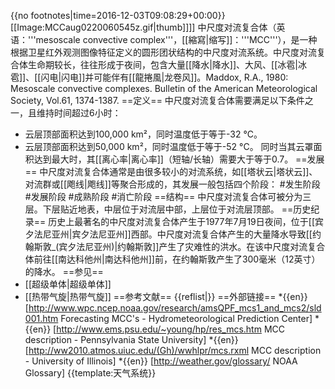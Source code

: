{{no footnotes|time=2016-12-03T09:08:29+00:00}}
[[Image:MCCaug0220060545z.gif|thumb]]]]
中尺度对流复合体（英语：'''mesoscale convective complex'''，[[縮寫|缩写]]：'''MCC'''），是一种根据卫星红外观测图像特征定义的圆形团状结构的中尺度对流系统。中尺度对流复合体生命期较长，往往形成于夜间，包含大量[[降水|降水]]、大风、[[冰雹|冰雹]]、[[闪电|闪电]]并可能伴有[[龍捲風|龙卷风]]。<ref>Maddox, R.A., 1980: Mesoscale convective complexes. Bulletin of the American Meteorological Society, Vol.61, 1374-1387.</ref>
==定义==
中尺度对流复合体需要满足以下条件之一，且维持时间超过6小时：
* 云层顶部面积达到100,000 km²，同时温度低于等于-32 °C。
* 云层顶部面积达到50,000 km²，同时温度低于等于-52 °C。
同时当其云罩面积达到最大时，其[[离心率|离心率]]（短轴/长轴）需要大于等于0.7。
==发展==
中尺度对流复合体通常是由很多较小的对流系统，如[[塔状云|塔状云]]、对流群或[[飑线|飑线]]等聚合形成的，其发展一般包括四个阶段：
#发生阶段
#发展阶段
#成熟阶段
#消亡阶段
==结构==
中尺度对流复合体可被分为三层。下层贴近地表，中层位于对流层中部，上层位于对流层顶部。
==历史纪录==
历史上最著名的中尺度对流复合体产生于1977年7月19日夜间，位于[[宾夕法尼亚州|宾夕法尼亚州]]西部。中尺度对流复合体产生的大量降水导致[[约翰斯敦_(宾夕法尼亚州)|约翰斯敦]]产生了灾难性的洪水。在该中尺度对流复合体前往[[南达科他州|南达科他州]]前，在约翰斯敦产生了300毫米（12英寸）的降水。
==参见==
* [[超级单体|超级单体]]
* [[热带气旋|热带气旋]]
==参考文献==
{{reflist|}}
==外部链接==
*{{en}} [http://www.wpc.ncep.noaa.gov/research/amsQPF_mcs1_and_mcs2/sld001.htm Forecasting MCC's - Hydrometeorological Prediction Center]
*{{en}} [http://www.ems.psu.edu/~young/hp/res_mcs.htm MCC description - Pennsylvania State University]
*{{en}} [http://ww2010.atmos.uiuc.edu/(Gh)/wwhlpr/mcs.rxml MCC description - University of Illinois]
*{{en}} [http://weather.gov/glossary/ NOAA Glossary]
{{template:天气系统}}